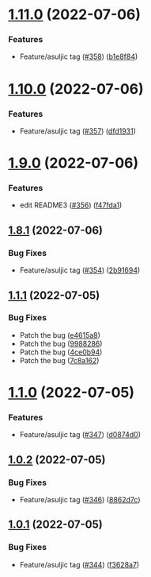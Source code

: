 # [1.11.0](https://github.com/sukyca/snowflake-test-repo/compare/v1.10.0...v1.11.0) (2022-07-06)


### Features

* Feature/asuljic tag ([#358](https://github.com/sukyca/snowflake-test-repo/issues/358)) ([b1e8f84](https://github.com/sukyca/snowflake-test-repo/commit/b1e8f849b46cf707a370305adc1a2733b38a357a))



# [1.10.0](https://github.com/sukyca/snowflake-test-repo/compare/v1.9.0...v1.10.0) (2022-07-06)


### Features

* Feature/asuljic tag ([#357](https://github.com/sukyca/snowflake-test-repo/issues/357)) ([dfd1931](https://github.com/sukyca/snowflake-test-repo/commit/dfd1931c1a4a211fe7a0eb5ecdd63653759f9c6e))



# [1.9.0](https://github.com/sukyca/snowflake-test-repo/compare/v1.8.1...v1.9.0) (2022-07-06)


### Features

* edit README3 ([#356](https://github.com/sukyca/snowflake-test-repo/issues/356)) ([f47fda1](https://github.com/sukyca/snowflake-test-repo/commit/f47fda1457942b47c6f90c9eabed37b03f751303))



## [1.8.1](https://github.com/sukyca/snowflake-test-repo/compare/v1.1.1...v1.8.1) (2022-07-06)


### Bug Fixes

* Feature/asuljic tag ([#354](https://github.com/sukyca/snowflake-test-repo/issues/354)) ([2b91694](https://github.com/sukyca/snowflake-test-repo/commit/2b91694ef67aa0ffa6c96b0cc62fece65b71dbc5))



## [1.1.1](https://github.com/sukyca/snowflake-test-repo/compare/v1.1.0...v1.1.1) (2022-07-05)


### Bug Fixes

* Patch the bug ([e4615a8](https://github.com/sukyca/snowflake-test-repo/commit/e4615a8625a070182ca6c4db67f08f2a22c4a851))
* Patch the bug ([9988286](https://github.com/sukyca/snowflake-test-repo/commit/998828680d88a0d4d77ab6cdece330b2a094cbbe))
* Patch the bug ([4ce0b94](https://github.com/sukyca/snowflake-test-repo/commit/4ce0b94540dac60bffab2c34588ac39d35893c68))
* Patch the bug ([7c8a162](https://github.com/sukyca/snowflake-test-repo/commit/7c8a1629d7a960d0f6d4c9f605188f602ec442b7))



# [1.1.0](https://github.com/sukyca/snowflake-test-repo/compare/v1.0.2...v1.1.0) (2022-07-05)


### Features

* Feature/asuljic tag ([#347](https://github.com/sukyca/snowflake-test-repo/issues/347)) ([d0874d0](https://github.com/sukyca/snowflake-test-repo/commit/d0874d0891eb0d2abb2d5e666c2c5c1d82be3c8f))



## [1.0.2](https://github.com/sukyca/snowflake-test-repo/compare/v1.0.1...v1.0.2) (2022-07-05)


### Bug Fixes

* Feature/asuljic tag ([#346](https://github.com/sukyca/snowflake-test-repo/issues/346)) ([8862d7c](https://github.com/sukyca/snowflake-test-repo/commit/8862d7cabcc1b5e43ec38838481f5f25327b5e93))



## [1.0.1](https://github.com/sukyca/snowflake-test-repo/compare/f3628a711636d6ed829437f9dbeef8f074c98c20...v1.0.1) (2022-07-05)


### Bug Fixes

* Feature/asuljic tag ([#344](https://github.com/sukyca/snowflake-test-repo/issues/344)) ([f3628a7](https://github.com/sukyca/snowflake-test-repo/commit/f3628a711636d6ed829437f9dbeef8f074c98c20))



